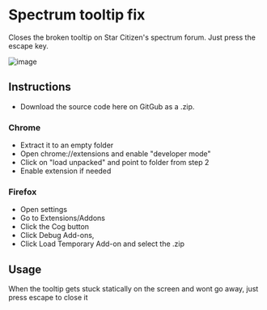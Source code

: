 # Spectrum tooltip fix
 Closes the broken tooltip on Star Citizen's spectrum forum. Just press the escape key.

 ![image](https://github.com/user-attachments/assets/9179d69a-28d1-442c-899b-47c9800e6bf1)

## Instructions
- Download the source code here on GitGub as a .zip.
  
### Chrome
- Extract it to an empty folder
- Open chrome://extensions and enable "developer mode"
- Click on "load unpacked" and point to folder from step 2
- Enable extension if needed

### Firefox
- Open settings
- Go to Extensions/Addons
- Click the Cog button
- Click Debug Add-ons,
- Click Load Temporary Add-on and select the .zip

## Usage
When the tooltip gets stuck statically on the screen and wont go away, just press escape to close it
